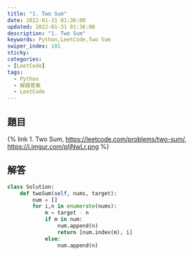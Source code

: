 ```yaml
---
title: "1. Two Sum"
date: 2022-01-31 01:36:00
updated: 2022-01-31 01:36:00
description: "1. Two Sum"
keywords: Python,LeetCode,Two Sum
swiper_index: 101
sticky:
categories:
- [LeetCode]
tags:
  - Python
  - 解題答案
  - LeetCode
---
```

## 題目
{% link 1. Two Sum, https://leetcode.com/problems/two-sum/, https://i.imgur.com/pIjNwLr.png %}
## 解答
```python
class Solution:
    def twoSum(self, nums, target):
        num = []
        for i,n in enumerate(nums):
            m = target - n
            if m in num:
                num.append(n)
                return [num.index(m), i]
            else:
                num.append(n)
```